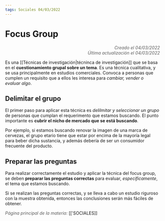 ```yaml
---
tags: Sociales 04/03/2022
---
```


# Focus Group
<div style="text-align: right; opacity: 0.7; font-style: italic;">Creado el 04/03/2022</div>
<div style="text-align: right; opacity: 0.7; font-style: italic;">Última actualización el 04/03/2022</div>

Es una [[Técnicas de investigación|técninca de investigación]] que se basa en el **cuestionamiento grupal sobre un tema**. Es una técnica cualitativa, y se usa principalmente en estudios comerciales. 
Convoca a personas que cumplen un requisito que a ellos les interesa para *cambiar, vender o evaluar algo*.

## Delimitar el grupo

El primer paso para aplicar esta técnica es *delilmitar y seleccionar un grupo* de personas que cumplan el requerimento que estamos buscando. El punto importante es **cubrir el nicho de mercado que se está buscando**.

Por ejemplo, si estamos buscando renovar la imagen de una marca de cervezas, el grupo etario tiene que estar por encima de la mayoría legal para beber dicha sustancia, y además debería de ser un consumidor frecuente del producto.

## Preparar las preguntas

Para realizar correctamente el estudio y aplicar la técnica del focus group, se deben **preparar las preguntas correctas** para evaluar, *específicamente*, el tema que estamos buscando. 

Si se realizan las preguntas correctas, y se lleva a cabo un estudio riguroso con la muestra obtenida, entonces las conclusiones serán más fáciles de obtener.


<span style="opacity: 0.7; font-style: italic;">Página principal de la materia:</span> [['SOCIALES]]